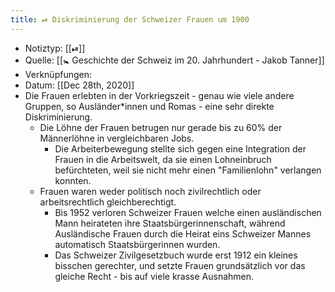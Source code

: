 ```yaml
---
title: ⏯ Diskriminierung der Schweizer Frauen um 1900
---
```


- Notiztyp: [[⏯]]
- Quelle: [[🚼 Geschichte der Schweiz im 20. Jahrhundert - Jakob Tanner]]
- Verknüpfungen:
- Datum: [[Dec 28th, 2020]]
- Die Frauen erlebten in der Vorkriegszeit - genau wie viele andere Gruppen, so Ausländer*innen und Romas - eine sehr direkte Diskriminierung.
	- Die Löhne der Frauen betrugen nur gerade bis zu 60% der Männerlöhne in vergleichbaren Jobs.
		- Die Arbeiterbewegung stellte sich gegen eine Integration der Frauen in die Arbeitswelt, da sie einen Lohneinbruch befürchteten, weil sie nicht mehr einen "Familienlohn" verlangen konnten.
	- Frauen waren weder politisch noch zivilrechtlich oder arbeitsrechtlich gleichberechtigt.
		- Bis 1952 verloren Schweizer Frauen welche einen ausländischen Mann heirateten ihre Staatsbürgerinnenschaft, während Ausländische Frauen durch die Heirat eins Schweizer Mannes automatisch Staatsbürgerinnen wurden.
		- Das Schweizer Zivilgesetzbuch wurde erst 1912 ein kleines bisschen gerechter, und setzte Frauen grundsätzlich vor das gleiche Recht - bis auf viele krasse Ausnahmen.